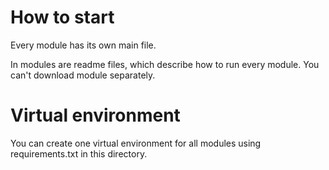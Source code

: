 # How to start

Every module has its own main file.

In modules are readme files, which describe how to run every module.
You can't download module separately.

# Virtual environment

You can create one virtual environment for all modules using requirements.txt in
this directory.